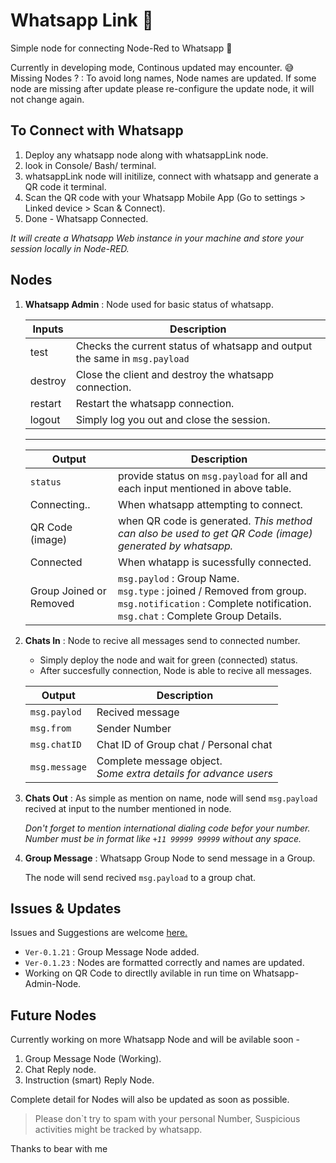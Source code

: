 # Whatsapp Link :iphone:

Simple node for connecting Node-Red to Whatsapp :iphone:

Currently in developing mode, Continous updated may encounter. :sweat_smile:
Missing Nodes ? : To avoid long names, Node names are updated. If some node are missing after update please re-configure the update node, it will not change again. 

## To Connect with Whatsapp 
1. Deploy any whatsapp node along with whatsappLink node.
2. look in Console/ Bash/ terminal.
3. whatsappLink node will initilize, connect with whatsapp and generate a QR code it terminal.
4. Scan the QR code with your Whatsapp Mobile App (Go to settings > Linked device > Scan & Connect).
5. Done - Whatsapp Connected.

 *It will create a Whatsapp Web instance in your machine and store your session locally in Node-RED.*


## Nodes
1. **Whatsapp Admin** : Node used for basic status of whatsapp.
    

    | Inputs | Description           |
    |--------|--------------         |
    | test   | Checks the current status of whatsapp and output the same in `msg.payload`|
    | destroy| Close the client and destroy the whatsapp connection.|
    | restart | Restart the whatsapp connection. |
    | logout | Simply log you out and close the session. |
    ---
    
    
    | Output | Description |
    |--------| ------------|
    |`status` | provide status on `msg.payload` for all and each input mentioned in above table. |
    | Connecting..| When whatsapp attempting to connect.
    | QR Code (image) | when QR code is generated. *This method can also be used to get QR Code (image) generated by whatsapp.*
    | Connected | When whatapp is sucessfully connected.|
    | Group Joined or Removed | `msg.paylod` : Group Name. </br> `msg.type` : joined / Removed from group.</br> `msg.notification` : Complete notification. </br> `msg.chat` : Complete Group Details. 
    

2. **Chats In** : Node to recive all messages send to connected number.
    -  Simply deploy the node and wait for green (connected) status.
    -  After succesfully connection, Node is able to recive all messages.

    | Output | Description |
    |--------|-------------|
    | `msg.paylod` | Recived message |
    | `msg.from`   | Sender Number |
    | `msg.chatID` | Chat ID of Group chat / Personal chat |
    | `msg.message` | Complete message object. <br />*Some extra details for advance users* |


3. **Chats Out** : As simple as mention on name, node will send `msg.payload` recived at input to the number mentioned in node.

     *Don't forget to mention international dialing code befor your number. Number must be in format like `+11 99999 99999` without any space.* 

4. **Group Message** : Whatsapp Group Node to send message in a Group.

    The node will send recived `msg.payload` to a group chat.
    

## Issues & Updates

Issues and Suggestions are welcome [here.](https://github.com/raweee/node-red-contrib-whatsapp-link/issues)

* `Ver-0.1.21` : Group Message Node added.
* `Ver-0.1.23` : Nodes are formatted correctly and names are updated.
* Working on QR Code to directlly avilable in run time on Whatsapp-Admin-Node.

## Future Nodes
Currently working on more Whatsapp Node and will be avilable soon -

1. Group Message Node (Working).
2. Chat Reply node.
3. Instruction (smart) Reply Node.

Complete detail for Nodes will also be updated as soon as possible. 

>Please don`t try to spam with your personal Number, Suspicious activities might be tracked by whatsapp. 

Thanks to bear with me 
